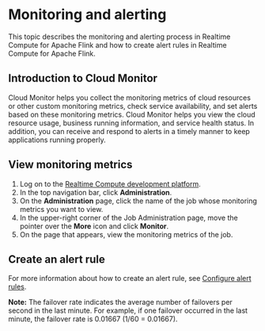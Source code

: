 # Monitoring and alerting

This topic describes the monitoring and alerting process in Realtime Compute for Apache Flink and how to create alert rules in Realtime Compute for Apache Flink.

## Introduction to Cloud Monitor

Cloud Monitor helps you collect the monitoring metrics of cloud resources or other custom monitoring metrics, check service availability, and set alerts based on these monitoring metrics. Cloud Monitor helps you view the cloud resource usage, business running information, and service health status. In addition, you can receive and respond to alerts in a timely manner to keep applications running properly.

## View monitoring metrics

1.  Log on to the [Realtime Compute development platform](https://stream-ap-southeast-3.console.aliyun.com).
2.  In the top navigation bar, click **Administration**.
3.  On the **Administration** page, click the name of the job whose monitoring metrics you want to view.
4.  In the upper-right corner of the Job Administration page, move the pointer over the **More** icon and click **Monitor**.
5.  On the page that appears, view the monitoring metrics of the job.

## Create an alert rule

For more information about how to create an alert rule, see [Configure alert rules](/intl.en-US/.md).

**Note:** The failover rate indicates the average number of failovers per second in the last minute. For example, if one failover occurred in the last minute, the failover rate is 0.01667 \(1/60 = 0.01667\).

